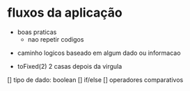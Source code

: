 # fluxos da aplicação
 * boas praticas
    - nao repetir codigos
- caminho logicos baseado em algum dado ou informacao

- toFixed(2) 2 casas depois da virgula

[] tipo de dado: boolean
[] if/else
[] operadores comparativos
